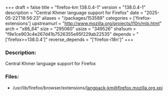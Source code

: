 +++
draft = false
title = "firefox-km 138.0.4-1"
version = "138.0.4-1"
description = "Central Khmer language support for Firefox"
date = "2025-05-22T18:56:23"
aliases = "/packages/153589"
categories = ['firefox-extensions']
upstreamurl = "http://www.mozilla.org/projects/l10n/mlp.html"
arch = "x86_64"
size = "295060"
usize = "349526"
sha1sum = "f9e1ce903c4e267d41b7526355e95f229ab22535"
depends = "['firefox>=138.0.4']"
reverse_depends = "['firefox-i18n']"
+++
### Description: 
Central Khmer language support for Firefox

### Files: 
* /usr/lib/firefox/browser/extensions/langpack-km@firefox.mozilla.org.xpi
